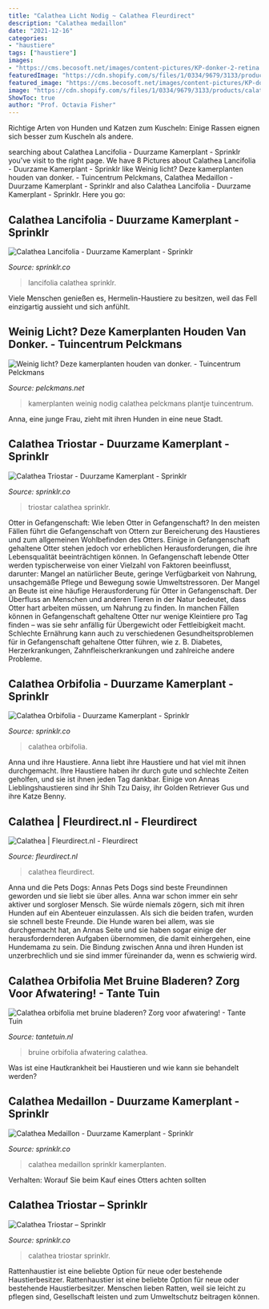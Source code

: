 ```yaml
---
title: "Calathea Licht Nodig ~ Calathea Fleurdirect"
description: "Calathea medaillon"
date: "2021-12-16"
categories:
- "haustiere"
tags: ["haustiere"]
images:
- "https://cms.becosoft.net/images/content-pictures/KP-donker-2-retina.jpg"
featuredImage: "https://cdn.shopify.com/s/files/1/0334/9679/3133/products/Calathea-orbifolia-terracotta-pot_2000x2000.jpg?v=1600702179"
featured_image: "https://cms.becosoft.net/images/content-pictures/KP-donker-2-retina.jpg"
image: "https://cdn.shopify.com/s/files/1/0334/9679/3133/products/calathea-triostar-handjes_2000x2000.jpg?v=1599136578"
ShowToc: true
author: "Prof. Octavia Fisher"
---
```



Richtige Arten von Hunden und Katzen zum Kuscheln: Einige Rassen eignen sich besser zum Kuscheln als andere.

	

		
searching about Calathea Lancifolia - Duurzame Kamerplant - Sprinklr you've visit to the right page. We have 8 Pictures about Calathea Lancifolia - Duurzame Kamerplant - Sprinklr like Weinig licht? Deze kamerplanten houden van donker. - Tuincentrum Pelckmans, Calathea Medaillon - Duurzame Kamerplant - Sprinklr and also Calathea Lancifolia - Duurzame Kamerplant - Sprinklr. Here you go:
		
    
## Calathea Lancifolia - Duurzame Kamerplant - Sprinklr

<img loading=lazy src="https://cdn.shopify.com/s/files/1/0334/9679/3133/products/calathea-lancifolia_2000x2000.jpg?v=1601459765" onerror="this.onerror=null;this.src='https://tse1.mm.bing.net/th?id=OIP.sOG_kqH8WMk_k2Vgwd-hSgHaHa&amp;pid=15.1';" alt="Calathea Lancifolia - Duurzame Kamerplant - Sprinklr">

_Source: sprinklr.co_

>lancifolia calathea sprinklr. 

	

Viele Menschen genießen es, Hermelin-Haustiere zu besitzen, weil das Fell einzigartig aussieht und sich anfühlt.

    
## Weinig Licht? Deze Kamerplanten Houden Van Donker. - Tuincentrum Pelckmans

<img loading=lazy src="https://cms.becosoft.net/images/content-pictures/KP-donker-2-retina.jpg" onerror="this.onerror=null;this.src='https://tse2.mm.bing.net/th?id=OIP.rNd8_6CirCHs2bedQNiG9QHaCp&amp;pid=15.1';" alt="Weinig licht? Deze kamerplanten houden van donker. - Tuincentrum Pelckmans">

_Source: pelckmans.net_

>kamerplanten weinig nodig calathea pelckmans plantje tuincentrum. 

	

Anna, eine junge Frau, zieht mit ihren Hunden in eine neue Stadt.

    
## Calathea Triostar - Duurzame Kamerplant - Sprinklr

<img loading=lazy src="https://cdn.shopify.com/s/files/1/0334/9679/3133/products/calathea-triostar-stromanthe-sanguinea-triostar-04_800x800_crop_center.jpg?v=1621262594" onerror="this.onerror=null;this.src='https://tse1.mm.bing.net/th?id=OIP.7qHxOOrgtb0GKbM64nh1vAHaHa&amp;pid=15.1';" alt="Calathea Triostar - Duurzame Kamerplant - Sprinklr">

_Source: sprinklr.co_

>triostar calathea sprinklr. 

	

Otter in Gefangenschaft: Wie leben Otter in Gefangenschaft?
In den meisten Fällen führt die Gefangenschaft von Ottern zur Bereicherung des Haustieres und zum allgemeinen Wohlbefinden des Otters. Einige in Gefangenschaft gehaltene Otter stehen jedoch vor erheblichen Herausforderungen, die ihre Lebensqualität beeinträchtigen können. In Gefangenschaft lebende Otter werden typischerweise von einer Vielzahl von Faktoren beeinflusst, darunter: Mangel an natürlicher Beute, geringe Verfügbarkeit von Nahrung, unsachgemäße Pflege und Bewegung sowie Umweltstressoren.
Der Mangel an Beute ist eine häufige Herausforderung für Otter in Gefangenschaft. Der Überfluss an Menschen und anderen Tieren in der Natur bedeutet, dass Otter hart arbeiten müssen, um Nahrung zu finden. In manchen Fällen können in Gefangenschaft gehaltene Otter nur wenige Kleintiere pro Tag finden – was sie sehr anfällig für Übergewicht oder Fettleibigkeit macht. Schlechte Ernährung kann auch zu verschiedenen Gesundheitsproblemen für in Gefangenschaft gehaltene Otter führen, wie z. B. Diabetes, Herzerkrankungen, Zahnfleischerkrankungen und zahlreiche andere Probleme.

    
## Calathea Orbifolia - Duurzame Kamerplant - Sprinklr

<img loading=lazy src="https://cdn.shopify.com/s/files/1/0334/9679/3133/products/Calathea-orbifolia-terracotta-pot_2000x2000.jpg?v=1600702179" onerror="this.onerror=null;this.src='https://tse1.mm.bing.net/th?id=OIP.RZvZhS4YSYnhFzJc1m0bCwHaHa&amp;pid=15.1';" alt="Calathea Orbifolia - Duurzame Kamerplant - Sprinklr">

_Source: sprinklr.co_

>calathea orbifolia. 

	

Anna und ihre Haustiere.
Anna liebt ihre Haustiere und hat viel mit ihnen durchgemacht. Ihre Haustiere haben ihr durch gute und schlechte Zeiten geholfen, und sie ist ihnen jeden Tag dankbar. Einige von Annas Lieblingshaustieren sind ihr Shih Tzu Daisy, ihr Golden Retriever Gus und ihre Katze Benny.

    
## Calathea | Fleurdirect.nl - Fleurdirect

<img loading=lazy src="https://cdn.webshopapp.com/shops/29478/files/127120109/220x220x2/calathea.jpg" onerror="this.onerror=null;this.src='https://tse1.mm.bing.net/th?id=OIP.EQke5Ab7DQhCk06kTIuI-QAAAA&amp;pid=15.1';" alt="Calathea | Fleurdirect.nl - Fleurdirect">

_Source: fleurdirect.nl_

>calathea fleurdirect. 

	

Anna und die Pets Dogs: Annas Pets Dogs sind beste Freundinnen geworden und sie liebt sie über alles.
Anna war schon immer ein sehr aktiver und sorgloser Mensch. Sie würde niemals zögern, sich mit ihren Hunden auf ein Abenteuer einzulassen. Als sich die beiden trafen, wurden sie schnell beste Freunde. Die Hunde waren bei allem, was sie durchgemacht hat, an Annas Seite und sie haben sogar einige der herausfordernderen Aufgaben übernommen, die damit einhergehen, eine Hundemama zu sein. Die Bindung zwischen Anna und ihren Hunden ist unzerbrechlich und sie sind immer füreinander da, wenn es schwierig wird.

    
## Calathea Orbifolia Met Bruine Bladeren? Zorg Voor Afwatering! - Tante Tuin

<img loading=lazy src="https://www.tantetuin.nl/wp-content/uploads/2020/10/tempImageQcMhpr-825x510.jpg" onerror="this.onerror=null;this.src='https://tse2.mm.bing.net/th?id=OIP.ZkULBGiJID10sWYt77RAIgHaEl&amp;pid=15.1';" alt="Calathea orbifolia met bruine bladeren? Zorg voor afwatering! - Tante Tuin">

_Source: tantetuin.nl_

>bruine orbifolia afwatering calathea. 

	

Was ist eine Hautkrankheit bei Haustieren und wie kann sie behandelt werden?

    
## Calathea Medaillon - Duurzame Kamerplant - Sprinklr

<img loading=lazy src="https://cdn.shopify.com/s/files/1/0334/9679/3133/products/calathea-medaillon-retro-licht-O22_2000x2000.progressive.jpg?v=1613466486" onerror="this.onerror=null;this.src='https://tse4.mm.bing.net/th?id=OIP.eHsFiv5rKM9kkiJt9HluHAHaHa&amp;pid=15.1';" alt="Calathea Medaillon - Duurzame Kamerplant - Sprinklr">

_Source: sprinklr.co_

>calathea medaillon sprinklr kamerplanten. 

	

Verhalten: Worauf Sie beim Kauf eines Otters achten sollten

    
## Calathea Triostar – Sprinklr

<img loading=lazy src="https://cdn.shopify.com/s/files/1/0334/9679/3133/products/calathea-triostar-handjes_2000x2000.jpg?v=1599136578" onerror="this.onerror=null;this.src='https://tse4.mm.bing.net/th?id=OIP.zC-bUC9mCdSGd0hwoEeRoAHaHa&amp;pid=15.1';" alt="Calathea Triostar – Sprinklr">

_Source: sprinklr.co_

>calathea triostar sprinklr. 

	

Rattenhaustier ist eine beliebte Option für neue oder bestehende Haustierbesitzer.
Rattenhaustier ist eine beliebte Option für neue oder bestehende Haustierbesitzer. Menschen lieben Ratten, weil sie leicht zu pflegen sind, Gesellschaft leisten und zum Umweltschutz beitragen können.

